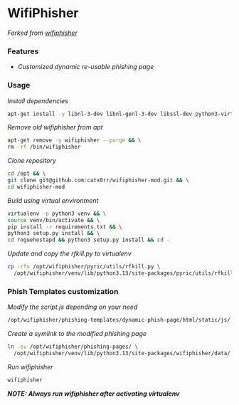 # WifiPhisher

*Forked from [wifiphisher](https://github.com/wifiphisher/wifiphisher)*

### Features

- *Customized dynamic re-usable phishing page*

### Usage

*Install dependencies*
```sh
apt-get install -y libnl-3-dev libnl-genl-3-dev libssl-dev python3-virtualenv
```

*Remove old wifiphisher from apt*
```sh
apt-get remove -y wifiphisher --purge && \
rm -rf /bin/wifiphisher
```

*Clone repository*
```sh
cd /opt && \
git clone git@github.com:catx0rr/wifiphisher-mod.git && \
cd wifiphisher-mod
```

*Build using virtual environment*
```sh
virtualenv -p python3 venv && \
source venv/bin/activate && \
pip install -r requirements.txt && \
python3 setup.py install && \
cd roguehostapd && python3 setup.py install && cd -
```

*Update and copy the rfkill.py to virtualenv*
```sh
cp -rfv /opt/wifiphisher/pyric/utils/rfkill.py \
  /opt/wifiphisher/venv/lib/python3.13/site-packages/pyric/utils/rfkill.py
```

### Phish Templates customization

*Modify the script.js depending on your need*
```sh
/opt/wifiphisher/phishing-templates/dynamic-phish-page/html/static/js/
```

*Create a symlink to the modified phishing page*
```sh
ln -sv /opt/wifiphisher/phishing-pages/ \
  /opt/wifiphisher/venv/lib/python3.13/site-packages/wifiphisher/data/ 
```

*Run wifiphisher*
```sh
wifiphisher
```
***NOTE: Always run wifiphisher after activating virtualenv***
